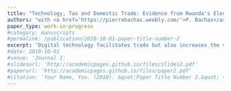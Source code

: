 ```yaml
---
title: "Technology, Tax and Domestic Trade: Evidence from Rwanda's Electronic Invoicing Expansion"
authors: "with <a href='https://pierrebachas.weebly.com/'>P. Bachas</a>, <a href='https://sites.google.com/site/fkondylis/'>F. Kondylis</a>, <a href='https://www.lzavala.com/'>L. Zavala</a>, J. Karangwa"
paper_type: work-in-progress
#category: manuscripts
#permalink: /publication/2010-10-01-paper-title-number-2
excerpt: 'Digital technology facilitates trade but also increases the visibility of firms’ activity to the government. This paper examines the trade-off between technology adoption and regulatory exposure in the context of electronic billing machines (EBM) and business taxation in Rwanda. In December 2020, the government mandated that large firms’ tax deductions for purchases be validated by corresponding EBM receipts. Using a shift-share design, we find that receipt demand from large clients predicts EBM adoption and growth of small suppliers. We combine a model of invoicing in supply chains and a nationwide survey of firms to shed light on the underlying mechanisms.'
#date: 2010-10-01
#venue: 'Journal 1'
#slidesurl: 'http://academicpages.github.io/files/slides2.pdf'
#paperurl: 'http://academicpages.github.io/files/paper2.pdf'
#citation: 'Your Name, You. (2010). &quot;Paper Title Number 2.&quot; <i>Journal 1</i>. 1(2).'
---
```


